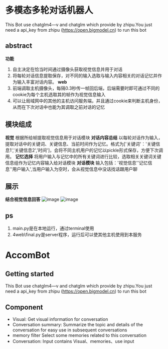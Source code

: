 # 多模态多轮对话机器人
This Bot use chatglm4—v and chatglm which provide by zhipu.You just need a api_key from zhipu (https://open.bigmodel.cn) to run this bot
## abstract
**功能**
1. 自主决定在恰当时间通过摄像头获取视觉信息并用于对话 
2. 将每轮对话信息提取保存，对不同的输入选取与输入内容相关的对话记忆并作为输入丰富对话内容。
**web**
1. 前端调取主机摄像头，每隔0.3秒传一帧回后端，后端需要时即可通过不同的cookie为每个主机选取其的帧作为视觉信息输入
2. 可以让局域网中的其他的主机访问服务端，并且通过cookie来判断主机身份，从而在下次对话中也能为其调取之前对话的记忆

## 模块组成
**视觉**
根据所给帧提取视觉信息用于对话模块
**对话内容总结**
以每轮对话作为输入，提取对话中的关键词、关键信息、当前时间作为记忆。格式为['关键词'：'关键信息1','关键信息2','时间']，会将不同主机用户的记忆以pickle形式保存，方便下次调用。
**记忆选择**
将用户输入与记忆中的所有关键词进行比较，选取相关关键词关键信息组作为记忆内容输入给对话模块
**对话模块**
输入包括：'视觉信息''记忆信息''用户输入',当用户输入为空时，会从视觉信息中没话找话跟用户聊

## 展示
**结合视觉信息回答**
![image]('http://192.168.1.164/ai/accombot/-/blob/version1/image/%E6%9D%AF%E5%AD%90.png?ref_type=heads')
![image]('http://192.168.1.164/ai/accombot/-/blob/version1/image/%E7%A9%BF%E6%90%AD.png?ref_type=heads')

## ps
1. main.py是在本地运行，通过terminal使用
2. 4web\final.py是server程序，运行后可以使其他主机使用到本服务
# AccomBot

## Getting started

This Bot use chatglm4—v and chatglm which provide by zhipu.You just need a api_key from zhipu (https://open.bigmodel.cn) to run this bot

## Component
* Visual:
Get visual information for conversation
* Conversation summary:
Summarize the topic and details of the conversation for easy use in subsequent conversations
* memory filter
Select some memories related to this conversation
* Conversation:
Input contains Visual、memories、use input